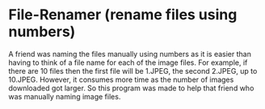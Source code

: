 # File-Renamer (rename files using numbers)
A friend was naming the files manually using numbers as it is easier than having to think of a file name for each of the image files. For example, if there are 10 files then the first file will be 1.JPEG, the second 2.JPEG, up to 10.JPEG. However, it consumes more time as the number of images downloaded got larger.
So this program was made to help that friend who was manually naming image files. 
